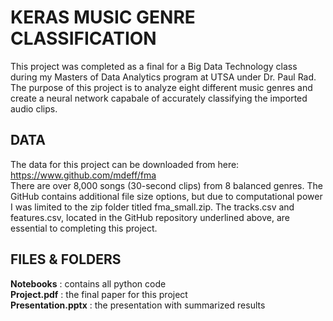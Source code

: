 # KERAS MUSIC GENRE CLASSIFICATION
This project was completed as a final for a Big Data Technology class during my Masters of Data Analytics program at UTSA under Dr. Paul Rad. The purpose of this project is to analyze eight different music genres and create a neural network capabale of accurately classifying the imported audio clips.

## DATA
The data for this project can be downloaded from here: https://www.github.com/mdeff/fma </br>
There are over 8,000 songs (30-second clips) from 8 balanced genres. The GitHub contains additional file size options, but due to computational power I was limited to the zip folder titled fma_small.zip. The tracks.csv and features.csv, located in the GitHub repository underlined above, are essential to completing this project.

## FILES & FOLDERS
**Notebooks** : contains all python code </br>
**Project.pdf** : the final paper for this project </br>
**Presentation.pptx** : the presentation with summarized results
